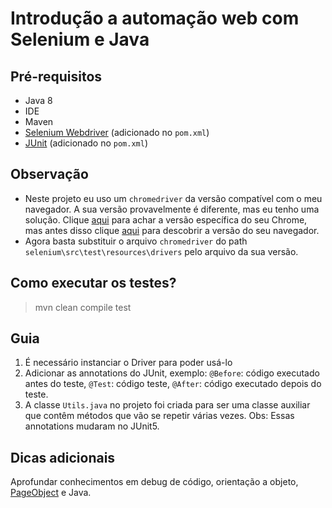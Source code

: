# Introdução a automação web com Selenium e Java

## Pré-requisitos
- Java 8
- IDE 
- Maven
- [Selenium Webdriver](https://www.selenium.dev/documentation/webdriver/) (adicionado no `pom.xml`)
- [JUnit](https://junit.org/junit5/docs/current/user-guide/) (adicionado no `pom.xml`)

## Observação
- Neste projeto eu uso um `chromedriver` da versão compatível com o meu navegador. A sua versão provavelmente é diferente, mas eu tenho uma solução. Clique [aqui](https://chromedriver.chromium.org/downloads) para achar a versão específica do seu Chrome, mas antes disso clique [aqui](https://br.ccm.net/faq/29343-como-verificar-a-versao-do-google-chrome) para descobrir a versão do seu navegador. 
- Agora basta substituir o arquivo `chromedriver` do path `selenium\src\test\resources\drivers` pelo arquivo da sua versão. 

## Como executar os testes?
>mvn clean compile test

## Guia
1) É necessário instanciar o Driver para poder usá-lo
2) Adicionar as annotations do JUnit, exemplo: `@Before`: código executado antes do teste, `@Test`: código teste, `@After`: código executado depois do teste. 
3) A classe `Utils.java` no projeto foi criada para ser uma classe auxiliar que contêm métodos que vão se repetir várias vezes. Obs: Essas annotations mudaram no JUnit5.

## Dicas adicionais
Aprofundar conhecimentos em debug de código, orientação a objeto, [PageObject](https://testinworld.wordpress.com/2012/02/22/padrao-de-projeto-page-objects/) e Java.
